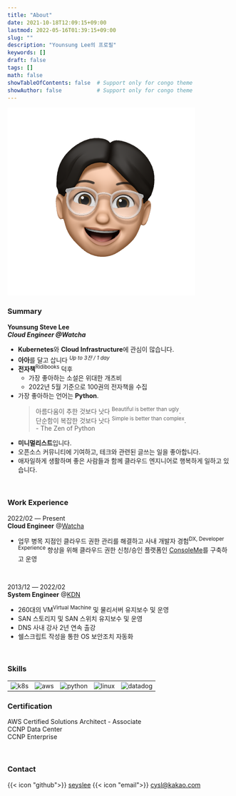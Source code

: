 ```yaml
---
title: "About"
date: 2021-10-18T12:09:15+09:00
lastmod: 2022-05-16T01:39:15+09:00
slug: ""
description: "Younsung Lee의 프로필"
keywords: []
draft: false
tags: []
math: false
showTableOfContents: false  # Support only for congo theme
showAuthor: false           # Support only for congo theme
---
```


<img src="/seyslee_emoji.png"/>

### Summary
**Younsung Steve Lee**  
***Cloud Engineer @Watcha***

- **Kubernetes**와 **Cloud Infrastructure**에 관심이 많습니다.
- **아아**를 달고 삽니다 <sup>*Up to 3잔 / 1 day*</sup>
- **전자책**<sup>Ridibooks</sup> 덕후
  - 가장 좋아하는 소설은 위대한 개츠비
  - 2022년 5월 기준으로 100권의 전자책을 수집
- 가장 좋아하는 언어는 **Python**.
  > 아름다움이 추한 것보다 낫다 <sup>Beautiful is better than ugly</sup>.  
  > 단순함이 복잡한 것보다 낫다 <sup>Simple is better than complex</sup>.  
  > \- The Zen of Python
- **미니멀리스트**입니다.
- 오픈소스 커뮤니티에 기여하고, 테크와 관련된 글쓰는 일을 좋아합니다.
- 애자일하게 생활하며 좋은 사람들과 함께 클라우드 엔지니어로 행복하게 일하고 있습니다.

<br>

### Work Experience
2022/02 ― Present  
**Cloud Engineer** @[Watcha](https://watcha.team)  
- 업무 병목 지점인 클라우드 권한 관리를 해결하고 사내 개발자 경험<sup>DX, Developer Experience</sup> 향상을 위해 클라우드 권한 신청/승인 플랫폼인 [ConsoleMe](https://github.com/Netflix/consoleme)를 구축하고 운영

<br>

2013/12 ― 2022/02  
**System Engineer** @[KDN](https://www.kdn.com/)  
- 260대의 VM<sup>Virtual Machine</sup> 및 물리서버 유지보수 및 운영
- SAN 스토리지 및 SAN 스위치 유지보수 및 운영
- DNS 사내 강사 2년 연속 출강
- 쉘스크립트 작성을 통한 OS 보안조치 자동화

<br>

### Skills

<table>
    <tr>
        <td>
            <img alt="k8s" src="https://img.shields.io/badge/kubernetes-white?logo=kubernetes&logoColor=white&style=for-the-badge&labelColor=3776AB&color=3776AB"/>
        </td>
        <td>
            <img alt="aws" src="https://img.shields.io/badge/aws-white?logo=amazonaws&logoColor=white&style=for-the-badge&labelColor=232F3E&color=232F3E"/>
        </td>
        <td>
            <img alt="python" src="https://img.shields.io/badge/python-white?logo=python&logoColor=white&style=for-the-badge&labelColor=3776AB&color=3776AB"/>
        </td>
        <td>
            <img alt="linux" src="https://img.shields.io/badge/linux-white?logo=linux&logoColor=white&style=for-the-badge&labelColor=FF9E2A&color=FF9E2A"/>
        </td>
        <td>
            <img alt="datadog" src="https://img.shields.io/badge/datadog-white?logo=datadog&logoColor=white&style=for-the-badge&labelColor=632CA6&color=632CA6"/>
        </td>
    </tr>
</table>

### Certification

AWS Certified Solutions Architect - Associate  
CCNP Data Center  
CCNP Enterprise  

<br>

### Contact

{{< icon "github">}} [seyslee](https://github.com/seyslee)  {{< icon "email">}} [cysl@kakao.com](mailto:cysl@kakao.com)  